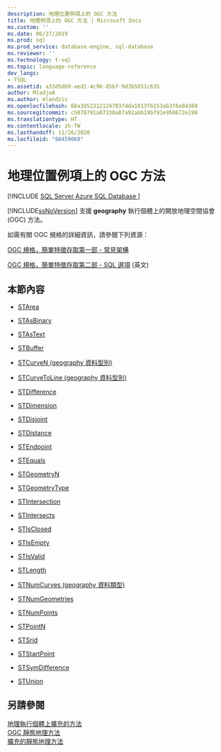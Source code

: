 ```yaml
---
description: 地理位置例項上的 OGC 方法
title: 地理例項上的 OGC 方法 | Microsoft Docs
ms.custom: ''
ms.date: 06/27/2019
ms.prod: sql
ms.prod_service: database-engine, sql-database
ms.reviewer: ''
ms.technology: t-sql
ms.topic: language-reference
dev_langs:
- TSQL
ms.assetid: a33d5db9-aed1-4c96-85bf-9d3b5051c635
author: MladjoA
ms.author: mlandzic
ms.openlocfilehash: 68a3d52312124783fdda1813fb153ab3f6a84369
ms.sourcegitcommit: c5078791a07330a87a92abb19b791e950672e198
ms.translationtype: HT
ms.contentlocale: zh-TW
ms.lasthandoff: 11/26/2020
ms.locfileid: "88459060"
---
```

# <a name="ogc-methods-on-geography-instances"></a>地理位置例項上的 OGC 方法
[!INCLUDE [SQL Server Azure SQL Database ](../../includes/applies-to-version/sql-asdb.md)]

  [!INCLUDE[ssNoVersion](../../includes/ssnoversion-md.md)] 支援 **geography** 執行個體上的開放地理空間協會 (OGC) 方法。  
  
 如需有關 OGC 規格的詳細資訊，請參閱下列資源：  
  
 [OGC 規格，簡單特徵存取第一部 - 常見架構](https://go.microsoft.com/fwlink/?LinkId=93627)  
  
 [OGC 規格，簡單特徵存取第二部 - SQL 選項](https://go.microsoft.com/fwlink/?LinkId=93628) \(英文\)  
  
## <a name="in-this-section"></a>本節內容  
  
-   [STArea](../../t-sql/spatial-geography/starea-geography-data-type.md)  
  
-   [STAsBinary](../../t-sql/spatial-geography/stasbinary-geography-data-type.md)  
  
-   [STAsText](../../t-sql/spatial-geography/stastext-geography-data-type.md)  
  
-   [STBuffer](../../t-sql/spatial-geography/stbuffer-geography-data-type.md)  
  
-   [STCurveN &#40;geography 資料型別&#41;](../../t-sql/spatial-geography/stcurven-geography-data-type.md)  
  
-   [STCurveToLine &#40;geography 資料型別&#41;](../../t-sql/spatial-geography/stcurvetoline-geography-data-type.md)  
  
-   [STDifference](../../t-sql/spatial-geography/stdifference-geography-data-type.md)  
  
-   [STDimension](../../t-sql/spatial-geography/stdimension-geography-data-type.md)  
  
-   [STDisjoint](../../t-sql/spatial-geography/stdisjoint-geography-data-type.md)  
  
-   [STDistance](../../t-sql/spatial-geography/stdistance-geography-data-type.md)  
  
-   [STEndpoint](../../t-sql/spatial-geography/stendpoint-geography-data-type.md)  
  
-   [STEquals](../../t-sql/spatial-geography/stequals-geography-data-type.md)  
  
-   [STGeometryN](../../t-sql/spatial-geography/stgeometryn-geography-data-type.md)  
  
-   [STGeometryType](../../t-sql/spatial-geography/stgeometrytype-geography-data-type.md)  
  
-   [STIntersection](../../t-sql/spatial-geography/stintersection-geography-data-type.md)  
  
-   [STIntersects](../../t-sql/spatial-geography/stintersects-geography-data-type.md)  
  
-   [STIsClosed](../../t-sql/spatial-geography/stisclosed-geography-data-type.md)  
  
-   [STIsEmpty](../../t-sql/spatial-geography/stisempty-geography-data-type.md)  
  
-   [STIsValid](../../t-sql/spatial-geography/stisvalid-geography-data-type.md)  
  
-   [STLength](../../t-sql/spatial-geography/stlength-geography-data-type.md)  
  
-   [STNumCurves &#40;geography 資料類型&#41;](../../t-sql/spatial-geography/stnumcurves-geography-data-type.md)  
  
-   [STNumGeometries](../../t-sql/spatial-geography/stnumgeometries-geography-data-type.md)  
  
-   [STNumPoints](../../t-sql/spatial-geography/stnumpoints-geography-data-type.md)  
  
-   [STPointN](../../t-sql/spatial-geography/stpointn-geography-data-type.md)  
  
-   [STSrid](../../t-sql/spatial-geography/stsrid-geography-data-type.md)  
  
-   [STStartPoint](../../t-sql/spatial-geography/ststartpoint-geography-data-type.md)  
  
-   [STSymDifference](../../t-sql/spatial-geography/stsymdifference-geography-data-type.md)  
  
-   [STUnion](../../t-sql/spatial-geography/stunion-geography-data-type.md)  
  
## <a name="see-also"></a>另請參閱  
 [地理執行個體上擴充的方法](../../t-sql/spatial-geography/extended-methods-on-geography-instances.md)   
 [OGC 靜態地理方法](../../t-sql/spatial-geography/ogc-static-geography-methods.md)   
 [擴充的靜態地理方法](../../t-sql/spatial-geography/extended-static-geography-methods.md)  
  
  
